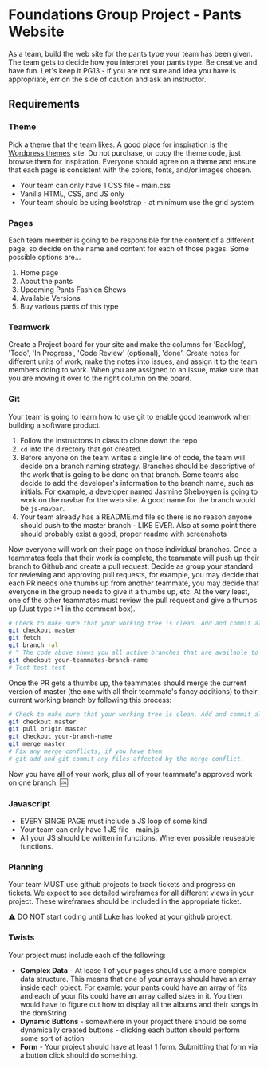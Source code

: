 # Foundations Group Project - Pants Website

As a team, build the web site for the pants type your team has been given. The team gets to decide how you interpret your pants type. Be creative and have fun.  Let's keep it PG13 - if you are not sure and idea you have is appropriate, err on the side of caution and ask an instructor.

## Requirements

### Theme

Pick a theme that the team likes. A good place for inspiration is the [Wordpress themes](https://wordpress.org/themes/) site. Do not purchase, or copy the theme code, just browse them for inspiration. Everyone should agree on a theme and ensure that each page is consistent with the colors, fonts, and/or images chosen.

* Your team can only have 1 CSS file - main.css
* Vanilla HTML, CSS, and JS only
* Your team should be using bootstrap - at minimum use the grid system

### Pages
Each team member is going to be responsible for the content of a different page, so decide on the name and content for each of those pages. Some possible options are...

1. Home page
1. About the pants
1. Upcoming Pants Fashion Shows
1. Available Versions
1. Buy various pants of this type

### Teamwork

Create a Project board for your site and make the columns for 'Backlog', 'Todo', 'In Progress', 'Code Review' (optional), 'done'. Create notes for different units of work, make the notes into issues, and assign it to the team members doing to work. When you are assigned to an issue, make sure that you are moving it over to the right column on the board.

### Git
Your team is going to learn how to use git to enable good teamwork when building a software product.

1. Follow the instructons in class to clone down the repo
1. `cd` into the directory that got created.
1. Before anyone on the team writes a single line of code, the team will decide on a branch naming strategy. Branches should be descriptive of the work that is going to be done on that branch. Some teams also decide to add the developer's information to the branch name, such as initials. For example, a developer named Jasmine Sheboygen is going to work on the navbar for the web site. A good name for the branch would be `js-navbar`.
1. Your team already has a README.md file so there is no reason anyone should push to the master branch - LIKE EVER.  Also at some point there should probably exist a good, proper readme with screenshots

Now everyone will work on their page on those individual branches. Once a teammates feels that their work is complete, the teammate will push up their branch to Github and create a pull request. Decide as group your standard for reviewing and approving pull requests, for example, you may decide that each PR needs one thumbs up from another teammate, you may decide that everyone in the group needs to give it a thumbs up, etc. At the very least, one of the other teammates must review the pull request and give a thumbs up (Just type :+1 in the comment box).
```bash
# Check to make sure that your working tree is clean. Add and commit all that you need to.
git checkout master
git fetch
git branch -al
# ^ The code above shows you all active branches that are available to you on GitHub.
git checkout your-teammates-branch-name
# Test test test
```

Once the PR gets a thumbs up, the teammates should merge the current version of master (the one with all their teammate's fancy additions) to their current working branch by following this process:

```bash
# Check to make sure that your working tree is clean. Add and commit all that you need to.
git checkout master
git pull origin master
git checkout your-branch-name
git merge master
# Fix any merge conflicts, if you have them
# git add and git commit any files affected by the merge conflict.
```

Now you have all of your work, plus all of your teammate's approved work on one branch. :cool:

### Javascript
* EVERY SINGE PAGE must include a JS loop of some kind
* Your team can only have 1 JS file - main.js
* All your JS should be written in functions.  Wherever possible reuseable functions.

### Planning
Your team MUST use github projects to track tickets and progress on tickets.  We expect to see detailed wireframes for all different views in your project. These wireframes should be included in the appropriate ticket.

**:warning:** DO NOT start coding until Luke has looked at your github project.

### Twists
Your project must include each of the following:
* **Complex Data** - At lease 1 of your pages should use a more complex data structure.  This means that one of your arrays should have an array inside each object.  For examle:  your pants could have an array of fits and each of your fits could have an array called sizes in it.  You then would have to figure out how to display all the albums and their songs in the domString
* **Dynamic Buttons** - somewhere in your project there should be some dynamically created buttons - clicking each button should perform some sort of action
* **Form** - Your project should have at least 1 form.  Submitting that form via a button click should do something.

